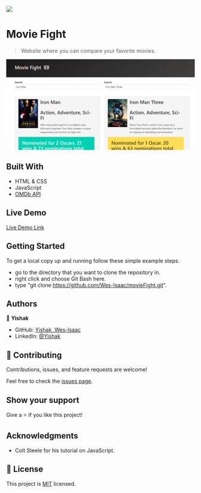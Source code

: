 ![](https://img.shields.io/badge/Microverse-blueviolet)

# Movie Fight

> Website where you can compare your favorite movies.

![screenshot](./moviefight.png)

## Built With

- HTML & CSS
- JavaScript
- [OMDb API](https://www.omdbapi.com/)

## Live Demo

[Live Demo Link]( https://wes-isaac.github.io/movieFight/)


## Getting Started


To get a local copy up and running follow these simple example steps.

- go to the directory that you want to clone the repository in.
- right click and choose Git Bash here.
- type "git clone https://github.com/Wes-Isaac/movieFight.git".

## Authors

👤 **Yishak**

- GitHub: [Yishak ,Wes-Isaac](https://github.com/Wes-Isaac)
- LinkedIn: [@Yishak](https://www.linkedin.com/in/yishak-wesego-b404851a7/)

## 🤝 Contributing

Contributions, issues, and feature requests are welcome!

Feel free to check the [issues page](../../issues/).

## Show your support

Give a ⭐️ if you like this project!

## Acknowledgments

- Colt Steele for his tutorial on JavaScript.


## 📝 License

This project is [MIT](./MIT.md) licensed.

